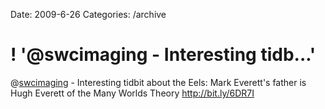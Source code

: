 Date: 2009-6-26
Categories: /archive

# ! '@swcimaging - Interesting tidb...'

@<a href="http://twitter.com/swcimaging">swcimaging</a> - Interesting tidbit about the Eels: Mark Everett's father is Hugh Everett of the Many Worlds Theory  <a href="http://bit.ly/6DR7I" rel="nofollow">http://bit.ly/6DR7I</a>
